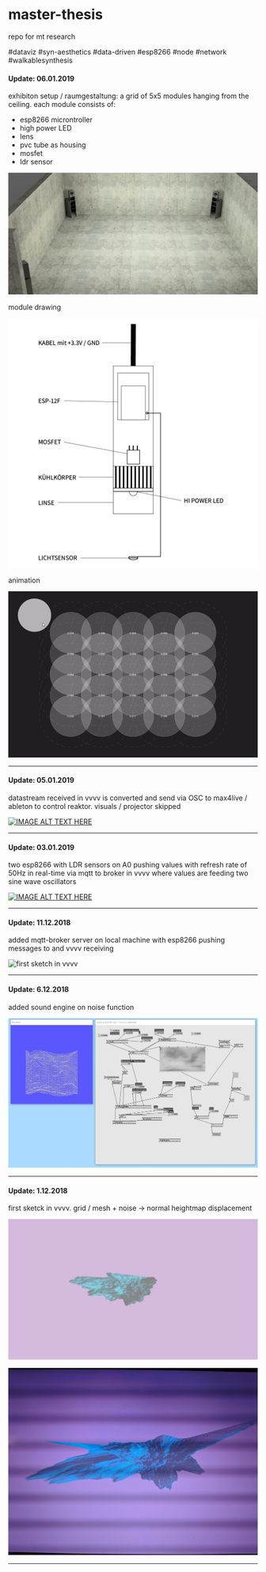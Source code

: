 # master-thesis

repo for mt research

#dataviz #syn-aesthetics #data-driven #esp8266 #node #network #walkablesynthesis

#### Update: 06.01.2019

exhibiton setup / raumgestaltung: a grid of 5x5 modules hanging from the ceiling. each module consists of:

- esp8266 microntroller
- high power LED
- lens
- pvc tube as housing
- mosfet
- ldr sensor

![first exhibiton](img/v4.png)

module drawing

![modulzeichnung](img/led-modul.png)

animation

![modulzeichnung](img/lightsim.gif)

---

#### Update: 05.01.2019

datastream received in vvvv is converted and send via OSC to max4live / ableton to control reaktor. visuals / projector skipped

[![IMAGE ALT TEXT HERE](http://img.youtube.com/vi/4IOjiSdKVcM/0.jpg)](http://www.youtube.com/watch?v=4IOjiSdKVcM)

---

#### Update: 03.01.2019

two esp8266 with LDR sensors on A0 pushing values with refresh rate of 50Hz in real-time via mqtt to broker in vvvv where values are feeding two sine wave oscillators

[![IMAGE ALT TEXT HERE](http://img.youtube.com/vi/Ge2v8ilafCE/0.jpg)](http://www.youtube.com/watch?v=Ge2v8ilafCE)

---

#### Update: 11.12.2018

added mqtt-broker server on local machine with esp8266 pushing messages to and vvvv receiving

![first sketch in vvvv](img/003.jpg)

---

#### Update: 6.12.2018

added sound engine on noise function

![first sketch in vvvv](img/002.jpg)

---

#### Update: 1.12.2018

first sketck in vvvv. grid / mesh + noise -> normal heightmap displacement

![first sketch in vvvv](img/001.jpg)

![first sketch in vvvv](img/001a.jpg)

---
